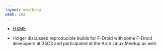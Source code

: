 ```yaml
---
layout: new/blog
week: 192
---
```


* [FIXME](https://www.gnu.org/software/guix/blog/2018/reproducible-builds-summit-4th-edition/)

* Holger discussed reproducible builds for F-Droid with some F-Droid developers at 35C3 and participated at the Arch Linux Meetup as well.
